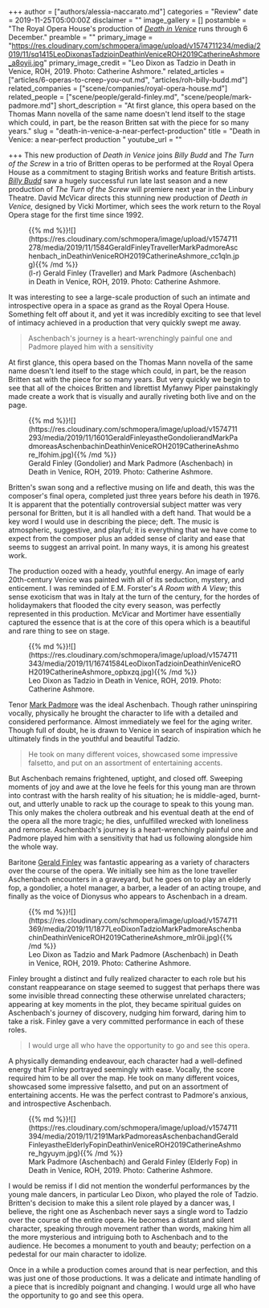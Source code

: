 +++
author = ["authors/alessia-naccarato.md"]
categories = "Review"
date = 2019-11-25T05:00:00Z
disclaimer = ""
image_gallery = []
postamble = "The Royal Opera House's production of [_Death in Venice_](https://www.roh.org.uk/tickets-and-events/death-in-venice-by-david-mcvicar-details) runs through 6 December."
preamble = ""
primary_image = "https://res.cloudinary.com/schmopera/image/upload/v1574711234/media/2019/11/sq1415LeoDixonasTadzioinDeathinVeniceROH2019CatherineAshmore_a8oyii.jpg"
primary_image_credit = "Leo Dixon as Tadzio in Death in Venice, ROH, 2019. Photo: Catherine Ashmore."
related_articles = ["articles/6-operas-to-creep-you-out.md", "articles/roh-billy-budd.md"]
related_companies = ["scene/companies/royal-opera-house.md"]
related_people = ["scene/people/gerald-finley.md", "scene/people/mark-padmore.md"]
short_description = "At first glance, this opera based on the Thomas Mann novella of the same name doesn't lend itself to the stage which could, in part, be the reason Britten sat with the piece for so many years."
slug = "death-in-venice-a-near-perfect-production"
title = "Death in Venice: a near-perfect production "
youtube_url = ""

+++
This new production of _Death in Venice_ joins _Billy Budd_ and _The Turn of the Screw_ in a trio of Britten operas to be performed at the Royal Opera House as a commitment to staging British works and feature British artists. [_Billy Budd_](/transcendent-ambitious-billy-budd-at-roh/) saw a hugely successful run late last season and a new production of _The Turn of the Screw_ will premiere next year in the Linbury Theatre. David McVicar directs this stunning new production of _Death in Venice,_ designed by Vicki Mortimer, which sees the work return to the Royal Opera stage for the first time since 1992.

<figure data-type="image">{{% md %}}![](https://res.cloudinary.com/schmopera/image/upload/v1574711278/media/2019/11/1584GeraldFinleyTravellerMarkPadmoreAschenbach_inDeathinVeniceROH2019CatherineAshmore_cc1qln.jpg){{% /md %}}

<figcaption>(l-r) Gerald Finley (Traveller) and Mark Padmore (Aschenbach) in Death in Venice, ROH, 2019. Photo: Catherine Ashmore.</figcaption>  
</figure>

It was interesting to see a large-scale production of such an intimate and introspective opera in a space as grand as the Royal Opera House. Something felt off about it, and yet it was incredibly exciting to see that level of intimacy achieved in a production that very quickly swept me away.

> Aschenbach's journey is a heart-wrenchingly painful one and Padmore played him with a sensitivity

At first glance, this opera based on the Thomas Mann novella of the same name doesn't lend itself to the stage which could, in part, be the reason Britten sat with the piece for so many years. But very quickly we begin to see that all of the choices Britten and librettist Myfanwy Piper painstakingly made create a work that is visually and aurally riveting both live and on the page.

<figure data-type="image">{{% md %}}![](https://res.cloudinary.com/schmopera/image/upload/v1574711293/media/2019/11/1601GeraldFinleyastheGondolierandMarkPadmoreasAschenbachinDeathinVeniceROH2019CatherineAshmore_lfohim.jpg){{% /md %}}

<figcaption>Gerald Finley (Gondolier) and Mark Padmore (Aschenbach) in Death in Venice, ROH, 2019. Photo: Catherine Ashmore.</figcaption>  
</figure>

Britten's swan song and a reflective musing on life and death, this was the composer's final opera, completed just three years before his death in 1976. It is apparent that the potentially controversial subject matter was very personal for Britten, but it is all handled with a deft hand. That would be a key word I would use in describing the piece; deft. The music is atmospheric, suggestive, and playful; it is everything that we have come to expect from the composer plus an added sense of clarity and ease that seems to suggest an arrival point. In many ways, it is among his greatest work.

The production oozed with a heady, youthful energy. An image of early 20th-century Venice was painted with all of its seduction, mystery, and enticement. I was reminded of E.M. Forster's _A Room with A View_; this sense exoticism that was in Italy at the turn of the century, for the hordes of holidaymakers that flooded the city every season, was perfectly represented in this production. McVicar and Mortimer have essentially captured the essence that is at the core of this opera which is a beautiful and rare thing to see on stage.

<figure data-type="image">{{% md %}}![](https://res.cloudinary.com/schmopera/image/upload/v1574711343/media/2019/11/16741584LeoDixonTadzioinDeathinVeniceROH2019CatherineAshmore_opbxzq.jpg){{% /md %}}

<figcaption>Leo Dixon as Tadzio in Death in Venice, ROH, 2019. Photo: Catherine Ashmore.</figcaption>  
</figure>

Tenor [Mark Padmore](/scene/people/mark-padmore/) was the ideal Aschenbach. Though rather uninspiring vocally, physically he brought the character to life with a detailed and considered performance. Almost immediately we feel for the aging writer. Though full of doubt, he is drawn to Venice in search of inspiration which he ultimately finds in the youthful and beautiful Tadzio.

> He took on many different voices, showcased some impressive falsetto, and put on an assortment of entertaining accents.

But Aschenbach remains frightened, uptight, and closed off. Sweeping moments of joy and awe at the love he feels for this young man are thrown into contrast with the harsh reality of his situation; he is middle-aged, burnt-out, and utterly unable to rack up the courage to speak to this young man. This only makes the cholera outbreak and his eventual death at the end of the opera all the more tragic; he dies, unfulfilled wrecked with loneliness and remorse. Aschenbach's journey is a heart-wrenchingly painful one and Padmore played him with a sensitivity that had us following alongside him the whole way.

Baritone [Gerald Finley](/talking-with-singers-gerald-finley/) was fantastic appearing as a variety of characters over the course of the opera. We initially see him as the lone traveller Aschenbach encounters in a graveyard, but he goes on to play an elderly fop, a gondolier, a hotel manager, a barber, a leader of an acting troupe, and finally as the voice of Dionysus who appears to Aschenbach in a dream.

<figure data-type="image">{{% md %}}![](https://res.cloudinary.com/schmopera/image/upload/v1574711369/media/2019/11/1877LeoDixonTadzioMarkPadmoreAschenbachinDeathinVeniceROH2019CatherineAshmore_mlr0ii.jpg){{% /md %}}

<figcaption>Leo Dixon as Tadzio and Mark Padmore (Aschenbach) in Death in Venice, ROH, 2019. Photo: Catherine Ashmore.</figcaption>  
</figure>

Finley brought a distinct and fully realized character to each role but his constant reappearance on stage seemed to suggest that perhaps there was some invisible thread connecting these otherwise unrelated characters; appearing at key moments in the plot, they became spiritual guides on Aschenbach's journey of discovery, nudging him forward, daring him to take a risk. Finley gave a very committed performance in each of these roles.

> I would urge all who have the opportunity to go and see this opera.

A physically demanding endeavour, each character had a well-defined energy that Finley portrayed seemingly with ease. Vocally, the score required him to be all over the map. He took on many different voices, showcased some impressive falsetto, and put on an assortment of entertaining accents. He was the perfect contrast to Padmore's anxious, and introspective Aschenbach.

<figure data-type="image">{{% md %}}![](https://res.cloudinary.com/schmopera/image/upload/v1574711394/media/2019/11/2191MarkPadmoreasAschenbachandGeraldFinleyastheElderlyFopinDeathinVeniceROH2019CatherineAshmore_hgyuym.jpg){{% /md %}}

<figcaption>Mark Padmore (Aschenbach) and Gerald Finley (Elderly Fop) in Death in Venice, ROH, 2019. Photo: Catherine Ashmore.</figcaption>  
</figure>

I would be remiss if I did not mention the wonderful performances by the young male dancers, in particular Leo Dixon, who played the role of Tadzio. Britten's decision to make this a silent role played by a dancer was, I believe, the right one as Aschenbach never says a single word to Tadzio over the course of the entire opera. He becomes a distant and silent character, speaking through movement rather than words, making him all the more mysterious and intriguing both to Aschenbach and to the audience. He becomes a monument to youth and beauty; perfection on a pedestal for our main character to idolize.

Once in a while a production comes around that is near perfection, and this was just one of those productions. It was a delicate and intimate handling of a piece that is incredibly poignant and changing. I would urge all who have the opportunity to go and see this opera.